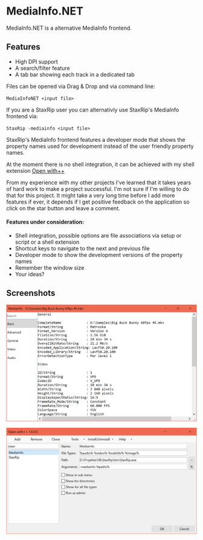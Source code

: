 # MediaInfo.NET

MediaInfo.NET is a alternative MediaInfo frontend.

## Features

- High DPI support
- A search/filter feature
- A tab bar showing each track in a dedicated tab

Files can be opened via Drag & Drop and via command line:

`MediaInfoNET <input file>`

If you are a StaxRip user you can alternativly use StaxRip's MediaInfo frontend via:

`StaxRip -mediainfo <input file>`

StaxRip's MediaInfo frontend features a developer mode that shows the property names used for development instead of the user friendly property names.

At the moment there is no shell integration, it can be achieved with my shell extension [Open with++](https://github.com/stax76/OpenWithPlusPlus)

From my experience with my other projects I've learned that it takes years of hard work to make a project successful. I'm not sure if I'm willing to do that for this project. It might take a very long time before I add more features if ever, it depends if I get positive feedback on the application so click on the star button and leave a comment.

#### Features under consideration:

- Shell integration, possible options are file associations via setup or script or a shell extension
- Shortcut keys to navigate to the next and previous file
- Developer mode to show the development versions of the property names
- Remember the window size
- Your ideas?

## Screenshots

![MediaInfo.NET](MediaInfoNET.png)

![Open with++](OpenWithPlusPlus.png)